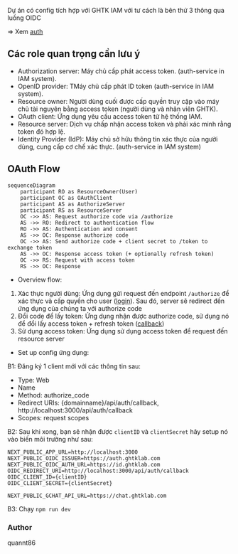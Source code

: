 Dự án có config tích hợp với GHTK IAM với tư cách là bên thứ 3 thông qua luồng OIDC

=> Xem [auth](../src/configs/Auth)

## Các role quan trọng cần lưu ý

- Authorization server: Máy chủ cấp phát access token. (auth-service in IAM system).
- OpenID provider: TMáy chủ cấp phát ID token (auth-service in IAM system).
- Resource owner: Người dùng cuối được cấp quyền truy cập vào máy chủ tài nguyên bằng access token (người dùng và nhân viên GHTK).
- OAuth client: Ứng dụng yêu cầu access token từ hệ thống IAM.
- Resource server: Dịch vụ chấp nhận access token và phải xác minh rằng token đó hợp lệ.
- Identity Provider (IdP): Máy chủ sở hữu thông tin xác thực của người dùng, cung cấp cơ chế xác thực. (auth-service in IAM system)

## OAuth Flow

```mermaid
sequenceDiagram
  	participant RO as ResourceOwner(User)
	participant OC as OAuthClient
	participant AS as AuthorizeServer
	participant RS as ResourceServer
	OC ->> AS: Request authorize code via /authorize
	AS ->> RO: Redirect to authentication flow
	RO ->> AS: Authentication and consent
	AS ->> OC: Response authorize code
	OC ->> AS: Send authorize code + client secret to /token to exchange token
	AS ->> OC: Response access token (+ optionally refresh token)
	OC ->> RS: Request with access token
	RS ->> OC: Response
```

- Overview flow:

1. Xác thực người dùng: Ứng dụng gửi request đến endpoint `/authorize` để xác thực và cấp quyền cho user ([login](../src/configs/Auth/handler/login.ts)). Sau đó, server sẽ redirect đến ứng dụng của chúng ta với authorize code
2. Đổi code để lấy token: Ứng dụng nhận được authorize code, sử dụng nó để đổi lấy access token + refresh token ([callback](../src/configs/Auth/handler/callback.ts))
3. Sử dụng access token: Ứng dụng sử dụng access token để request đến resource server

- Set up config ứng dụng:

B1: Đăng ký 1 client mới với các thông tin sau:

- Type: Web
- Name
- Method: authorize_code
- Redirect URIs: {domainname}/api/auth/callback, http://localhost:3000/api/auth/callback
- Scopes: request scopes

B2: Sau khi xong, bạn sẽ nhận được `clientID` và `clientSecret` hãy setup nó vào biến môi trường như sau:

```
NEXT_PUBLIC_APP_URL=http://localhost:3000
NEXT_PUBLIC_OIDC_ISSUER=https://auth.ghtklab.com
NEXT_PUBLIC_OIDC_AUTH_URL=https://id.ghtklab.com
OIDC_REDIRECT_URI=http://localhost:3000/api/auth/callback
OIDC_CLIENT_ID={clientID}
OIDC_CLIENT_SECRET={clientSecret}

NEXT_PUBLIC_GCHAT_API_URL=https://chat.ghtklab.com
```

B3: Chạy `npm run dev`

### Author

quannt86
